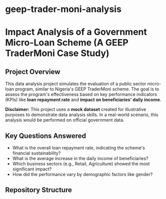 # geep-trader-moni-analysis


# Impact Analysis of a Government Micro-Loan Scheme (A GEEP TraderMoni Case Study)

## Project Overview
This data analysis project simulates the evaluation of a public sector micro-loan program, similar to Nigeria's GEEP TraderMoni scheme. The goal is to assess the program's effectiveness based on key performance indicators (KPIs) like **loan repayment rate** and **impact on beneficiaries' daily income**.

**Disclaimer:** This project uses a **mock dataset** created for illustrative purposes to demonstrate data analysis skills. In a real-world scenario, this analysis would be performed on official government data.

## Key Questions Answered
- What is the overall loan repayment rate, indicating the scheme's financial sustainability?
- What is the average increase in the daily income of beneficiaries?
- Which business sectors (e.g., Retail, Agriculture) showed the most significant impact?
- How did the performance vary by demographic factors like gender?

## Repository Structure
